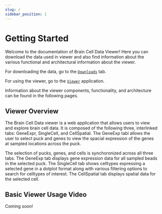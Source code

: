 ```yaml
---
slug: /
sidebar_position: 1
---
```


# Getting Started

Welcome to the documentation of Brain Cell Data Viewer! Here you can download
the data used in viewer and also find information about the various functional
and architectural information about the viewer.

For downloading the data, go to the [`Downloads`](../downloads) tab.

For using the viewer, go to the [`Viewer`](https://www.braincelldata.org) application.

Information about the viewer components, functionality, and architecture can be
found in the following pages.

## Viewer Overview

The Brain Cell Data viewer is a web application that allows users to view and
explore brain cell data. It is composed of the following three, interlinked
tabs: GeneExpr, SingleCell, and CellSpatial. The GeneExp tabl allows the user
to select puck and genes to view the spacial expression of the genes at sampled
locations across the puck. 

The selection of pucks, genes, and
cells is synchoronized across all three tabs. The GeneExp tab displays gene
expression data for all sampled beads in the selected puck. The SingleCell tab
shows celltypes expressing a selected gene in a dotplot format along with
various filtering options to search for celltypes of interest. The CellSpatial
tab displays spatial data for the selected cell.

## Basic Viewer Usage Video

Coming soon!
<!-- <iframe width="560" height="315" src="" title="YouTube video player" frameborder="0" allow="accelerometer; autoplay; clipboard-write; encrypted-media; gyroscope; picture-in-picture; web-share" allowfullscreen></iframe>
-->
